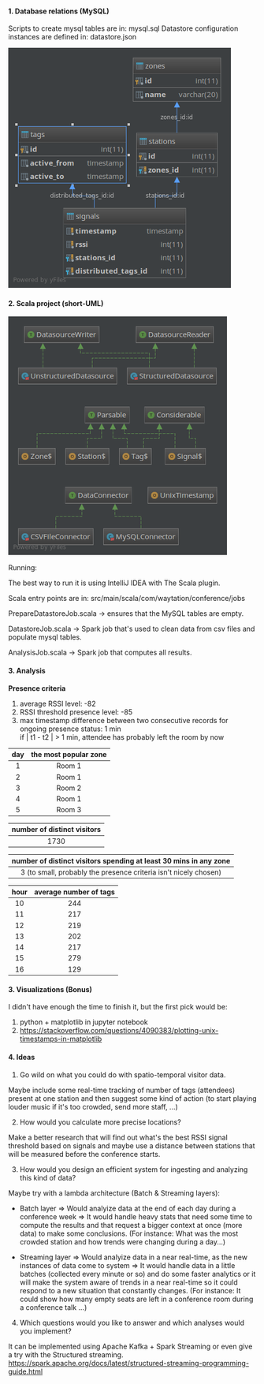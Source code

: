 #### 1. Database relations (MySQL)

Scripts to create mysql tables are in: mysql.sql
Datastore configuration instances are defined in: datastore.json

![relations](relations.png "MySQL relations")

#### 2. Scala project (short-UML)

![relations](short-uml.png "MySQL relations")

Running:

The best way to run it is using IntelliJ IDEA with The Scala plugin.

 Scala entry points are in: src/main/scala/com/waytation/conference/jobs

 PrepareDatastoreJob.scala -> ensures that the MySQL tables are empty.

 DatastoreJob.scala  -> Spark job that's used to clean data from csv files and populate mysql tables.

 AnalysisJob.scala -> Spark job that computes all results.

#### 3. Analysis

**Presence criteria**
1. average RSSI level: -82
2. RSSI threshold presence level: -85
3. max timestamp difference between two consecutive records for ongoing presence status: 1 min <br/> if | t1 - t2 | > 1 min, attendee has probably left the room by now

|day| the most popular zone  |
|:--:|:---:|
|1  |Room 1|
|2  |Room 1|
|3  |Room 2|
|4  |Room 1|
|5  |Room 3|

|number of distinct visitors|
|:--------:|
|1730    |

|number of distinct visitors spending at least 30 mins in any zone|
|:--------:|
|3 (to small, probably the presence criteria isn't nicely chosen)   |

|hour| average number of tags                 |
|:--:|:--------------------------------------:|
|10  |244         |
|11  |217         |
|12  |219         |
|13  |202         |
|14  |217         |
|15  |279         |
|16  |129         |

#### 3. Visualizations (Bonus)

I didn't have enough the time to finish it, but the first pick would be:
1. python + matplotlib in jupyter notebook
2. https://stackoverflow.com/questions/4090383/plotting-unix-timestamps-in-matplotlib


#### 4. Ideas

1. Go wild on what you could do with spatio-temporal visitor data.

Maybe include some real-time tracking of number of tags (attendees) present at one station
and then suggest some kind of action (to start playing louder music if it's too crowded, send more staff, ...)

2. How would you calculate more precise locations?

Make a better research that will find out what's the best RSSI signal threshold based on signals and maybe use a distance between stations that will be measured before the conference starts.

3. How would you design an efficient system for ingesting and analyzing this kind of data?

Maybe try with a lambda architecture (Batch & Streaming layers):

- Batch layer => Would analyize data at the end of each day during a conference week
              => It would handle heavy stats that need some time to compute the results and that request a bigger context at once (more data) to make some conclusions.
                 (For instance: What was the most crowded station and how trends were changing during a day...)

- Streaming layer => Would analyize data in a near real-time, as the new instances of data come to system
                  => It would handle data in a little batches (collected every minute or so) and do some faster analytics
                  or it will make the system aware of trends in a near real-time so it could respond to a new situation that constantly changes.
                  (For instance: It could show how many empty seats are left in a conference room during a conference talk ...)


4. Which questions would you like to answer and which analyses would you implement?

It can be implemented using Apache Kafka + Spark Streaming or even give a try with the Structured streaming.
https://spark.apache.org/docs/latest/structured-streaming-programming-guide.html


